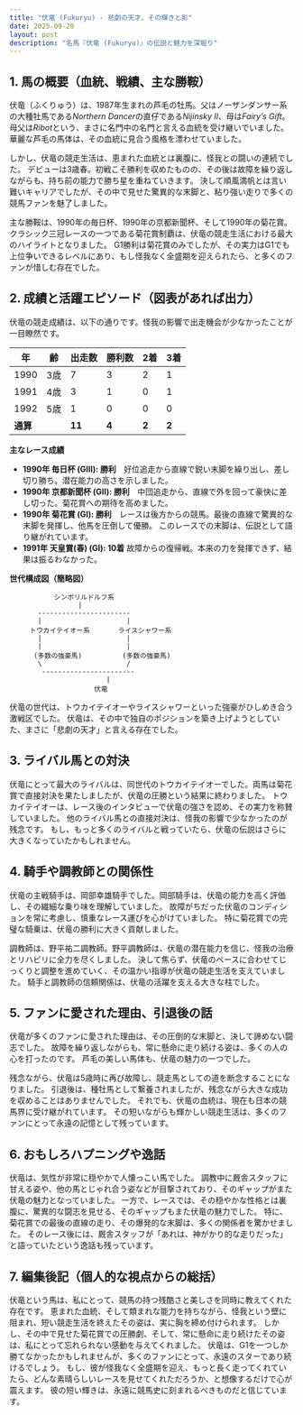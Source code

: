 ```yaml
---
title: "伏竜 (Fukuryu) - 悲劇の天才、その輝きと影"
date: 2025-09-20
layout: post
description: "名馬『伏竜 (Fukuryu)』の伝説と魅力を深堀り"
---
```


## 1. 馬の概要（血統、戦績、主な勝鞍）

伏竜（ふくりゅう）は、1987年生まれの芦毛の牡馬。父はノーザンダンサー系の大種牡馬である*Northern Dancer*の直仔である*Nijinsky II*、母は*Fairy’s Gift*。母父は*Ribot*という、まさに名門中の名門と言える血統を受け継いでいました。  華麗な芦毛の馬体は、その血統に見合う風格を漂わせていました。

しかし、伏竜の競走生活は、恵まれた血統とは裏腹に、怪我との闘いの連続でした。  デビューは3歳春。初戦こそ勝利を収めたものの、その後は故障を繰り返しながらも、持ち前の能力で勝ち星を重ねていきます。  決して順風満帆とは言い難いキャリアでしたが、その中で見せた驚異的な末脚と、粘り強い走りで多くの競馬ファンを魅了しました。

主な勝鞍は、1990年の毎日杯、1990年の京都新聞杯、そして1990年の菊花賞。クラシック三冠レースの一つである菊花賞制覇は、伏竜の競走生活における最大のハイライトとなりました。  G1勝利は菊花賞のみでしたが、その実力はG1でも上位争いできるレベルにあり、もし怪我なく全盛期を迎えられたら、と多くのファンが惜しむ存在でした。


## 2. 成績と活躍エピソード（図表があれば出力）

伏竜の競走成績は、以下の通りです。怪我の影響で出走機会が少なかったことが一目瞭然です。

| 年 | 齢 | 出走数 | 勝利数 | 2着 | 3着 |
|---|---|---|---|---|---|
| 1990 | 3歳 | 7 | 3 | 2 | 1 |
| 1991 | 4歳 | 3 | 1 | 0 | 1 |
| 1992 | 5歳 | 1 | 0 | 0 | 0 |
| **通算** |  | **11** | **4** | **2** | **2** |


**主なレース成績**

* **1990年 毎日杯 (GIII): 勝利**　好位追走から直線で鋭い末脚を繰り出し、差し切り勝ち。潜在能力の高さを示しました。
* **1990年 京都新聞杯 (GII): 勝利**　中団追走から、直線で外を回って豪快に差し切った。菊花賞への期待を高めました。
* **1990年 菊花賞 (GI): 勝利**　レースは後方からの競馬。最後の直線で驚異的な末脚を発揮し、他馬を圧倒して優勝。  このレースでの末脚は、伝説として語り継がれています。
* **1991年 天皇賞(春) (GI): 10着**  故障からの復帰戦。本来の力を発揮できず、結果は振るわなかった。


**世代構成図（簡略図）**

```
           シンボリルドルフ系
                 |
       -----------------------
       |                     |
     トウカイテイオー系       ライスシャワー系
       |                     |
       |                     |
      (多数の強豪馬)          (多数の強豪馬)
       \                     /
        -----------------------
                        |
                     伏竜
```

伏竜の世代は、トウカイテイオーやライスシャワーといった強豪がひしめき合う激戦区でした。  伏竜は、その中で独自のポジションを築き上げようとしていた、まさに「悲劇の天才」と言える存在でした。


## 3. ライバル馬との対決

伏竜にとって最大のライバルは、同世代のトウカイテイオーでした。両馬は菊花賞で直接対決を果たしましたが、伏竜の圧勝という結果に終わりました。  トウカイテイオーは、レース後のインタビューで伏竜の強さを認め、その実力を称賛していました。  他のライバル馬との直接対決は、怪我の影響で少なかったのが残念です。  もし、もっと多くのライバルと戦っていたら、伏竜の伝説はさらに大きくなっていたかもしれません。


## 4. 騎手や調教師との関係性

伏竜の主戦騎手は、岡部幸雄騎手でした。岡部騎手は、伏竜の能力を高く評価し、その繊細な乗り味を理解していました。  故障がちだった伏竜のコンディションを常に考慮し、慎重なレース運びを心がけていました。  特に菊花賞での完璧な騎乗は、伏竜の勝利に大きく貢献しました。

調教師は、野平祐二調教師。野平調教師は、伏竜の潜在能力を信じ、怪我の治療とリハビリに全力を尽くしました。  決して焦らず、伏竜のペースに合わせてじっくりと調整を進めていく、その温かい指導が伏竜の競走生活を支えていました。  騎手と調教師の信頼関係は、伏竜の活躍を支える大きな柱でした。


## 5. ファンに愛された理由、引退後の話

伏竜が多くのファンに愛された理由は、その圧倒的な末脚と、決して諦めない闘志でした。  故障を繰り返しながらも、常に懸命に走り続ける姿は、多くの人の心を打ったのです。  芦毛の美しい馬体も、伏竜の魅力の一つでした。

残念ながら、伏竜は5歳時に再び故障し、競走馬としての道を断念することになりました。  引退後は、種牡馬として繋養されましたが、残念ながら大きな成功を収めることはありませんでした。  それでも、伏竜の血統は、現在も日本の競馬界に受け継がれています。  その短いながらも輝かしい競走生活は、多くのファンにとって永遠の記憶として残っています。


## 6. おもしろハプニングや逸話

伏竜は、気性が非常に穏やかで人懐っこい馬でした。  調教中に厩舎スタッフに甘える姿や、他の馬とじゃれ合う姿などが目撃されており、そのギャップがまた伏竜の魅力となっていました。  一方で、レースでは、その穏やかな性格とは裏腹に、驚異的な闘志を見せる、そのギャップもまた伏竜の魅力でした。  特に、菊花賞での最後の直線の走り、その爆発的な末脚は、多くの関係者を驚かせました。  そのレース後には、厩舎スタッフが「あれは、神がかり的な走りだった」と語っていたという逸話も残っています。


## 7. 編集後記（個人的な視点からの総括）

伏竜という馬は、私にとって、競馬の持つ残酷さと美しさを同時に教えてくれた存在です。  恵まれた血統、そして類まれな能力を持ちながら、怪我という壁に阻まれ、短い競走生活を終えたその姿は、実に胸を締め付けられます。  しかし、その中で見せた菊花賞での圧勝劇、そして、常に懸命に走り続けたその姿は、私にとって忘れられない感動を与えてくれました。  伏竜は、G1を一つしか勝てなかったかもしれませんが、多くのファンにとって、永遠のスターであり続けるでしょう。  もし、彼が怪我なく全盛期を迎え、もっと長く走ってくれていたら、どんな素晴らしいレースを見せてくれただろうか、と想像するだけで心が震えます。  彼の短い輝きは、永遠に競馬史に刻まれるべきものだと信じています。
